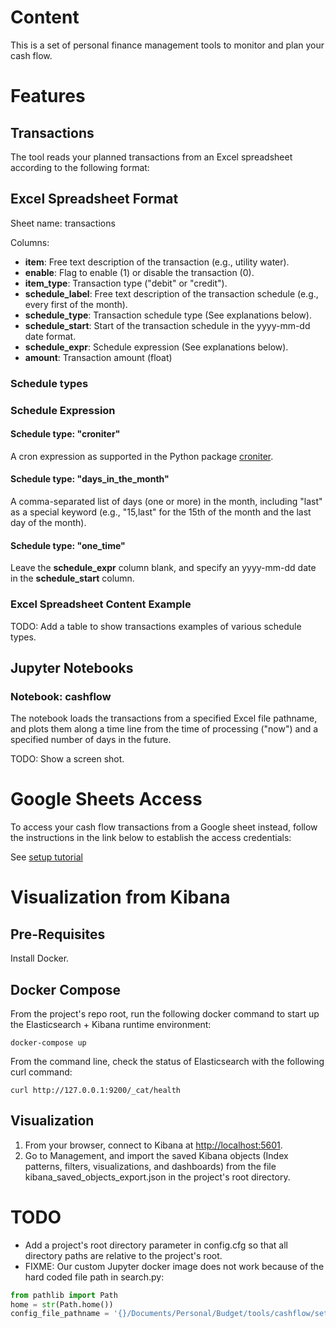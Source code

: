 # Content

This is a set of personal finance management tools to monitor and plan your cash flow.

# Features

## Transactions

The tool reads your planned transactions from an Excel spreadsheet according to the following format:

## Excel Spreadsheet Format

Sheet name: transactions

Columns:

- **item**: Free text description of the transaction (e.g., utility water).
- **enable**: Flag to enable (1) or disable the transaction (0).
- **item_type**: Transaction type ("debit" or "credit").
- **schedule_label**: Free text description of the transaction schedule (e.g., every first of the month).
- **schedule_type**: Transaction schedule type (See explanations below).
- **schedule_start**: Start of the transaction schedule in the yyyy-mm-dd date format.
- **schedule_expr**: Schedule expression (See explanations below).
- **amount**: Transaction amount (float)

### Schedule types


### Schedule Expression

#### Schedule type: "croniter"

A cron expression as supported in the Python package [croniter](https://pypi.org/project/croniter/).

#### Schedule type: "days_in_the_month"

A comma-separated list of days (one or more) in the month, including "last" as a special keyword (e.g., "15,last" for 
the 15th of the month and the last day of the month).

#### Schedule type: "one_time"

Leave the **schedule_expr** column blank, and specify an yyyy-mm-dd date in the **schedule_start** column.

### Excel Spreadsheet Content Example

TODO: Add a table to show transactions examples of various schedule types.

## Jupyter Notebooks

### Notebook: cashflow

The notebook loads the transactions from a specified Excel file pathname, and plots them along a time line from the time
of processing ("now") and a specified number of days in the future.

TODO: Show a screen shot.

# Google Sheets Access

To access your cash flow transactions from a Google sheet instead, follow the instructions in the link below to establish
the access credentials:

See [setup tutorial](https://www.youtube.com/watch?v=7I2s81TsCnc)

# Visualization from Kibana

## Pre-Requisites

Install Docker.

## Docker Compose

From the project's repo root, run the following docker command to start up the Elasticsearch + Kibana runtime environment:

```docker-compose up```

From the command line, check the status of Elasticsearch with the following curl command:

```curl http://127.0.0.1:9200/_cat/health```

## Visualization

1. From your browser, connect to Kibana at [http://localhost:5601](http://localhost:5601).
2. Go to Management, and import the saved Kibana objects (Index patterns, filters, visualizations, and dashboards) from the file kibana_saved_objects_export.json in the project's root directory.

# TODO

- Add a project's root directory parameter in config.cfg so that all directory paths are relative to the project's root.
- FIXME: Our custom Jupyter docker image does not work because of the hard coded file path in search.py:

```python
from pathlib import Path
home = str(Path.home())
config_file_pathname = '{}/Documents/Personal/Budget/tools/cashflow/settings.cfg'.format(home)
```
